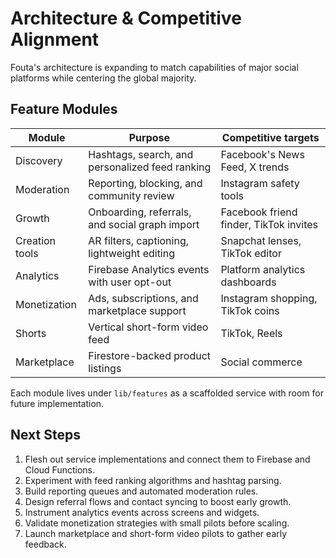 # Architecture & Competitive Alignment

Fouta's architecture is expanding to match capabilities of major social platforms while centering the global majority.

## Feature Modules

| Module | Purpose | Competitive targets |
|--------|---------|--------------------|
| Discovery | Hashtags, search, and personalized feed ranking | Facebook's News Feed, X trends |
| Moderation | Reporting, blocking, and community review | Instagram safety tools |
| Growth | Onboarding, referrals, and social graph import | Facebook friend finder, TikTok invites |
| Creation tools | AR filters, captioning, lightweight editing | Snapchat lenses, TikTok editor |
| Analytics | Firebase Analytics events with user opt-out | Platform analytics dashboards |
| Monetization | Ads, subscriptions, and marketplace support | Instagram shopping, TikTok coins |
| Shorts | Vertical short-form video feed | TikTok, Reels |
| Marketplace | Firestore-backed product listings | Social commerce |

Each module lives under `lib/features` as a scaffolded service with room for future implementation.

## Next Steps

1. Flesh out service implementations and connect them to Firebase and Cloud Functions.
2. Experiment with feed ranking algorithms and hashtag parsing.
3. Build reporting queues and automated moderation rules.
4. Design referral flows and contact syncing to boost early growth.
5. Instrument analytics events across screens and widgets.
6. Validate monetization strategies with small pilots before scaling.
7. Launch marketplace and short-form video pilots to gather early feedback.
